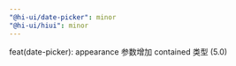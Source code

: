 ```yaml
---
"@hi-ui/date-picker": minor
"@hi-ui/hiui": minor
---
```


feat(date-picker): appearance 参数增加 contained 类型 (5.0)
